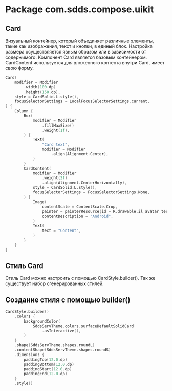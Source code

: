 # Package com.sdds.compose.uikit

## Card

Визуальный контейнер, который объединяет различные элементы, такие как изображения, текст и кнопки, в единый блок.
Настройка размера осуществляется явным образом или в зависимости от содержимого.
Компонент Card является базовым контейнером. CardContent используется для вложенного контента внутри Card, имеет свою форму.

```kotlin
Card(
    modifier = Modifier
        .width(100.dp)
        .height(150.dp),
    style = CardSolid.L.style(),
    focusSelectorSettings = LocalFocusSelectorSettings.current,
) {
    Column {
        Box(
            modifier = Modifier
                .fillMaxSize()
                .weight(1f),
        ) {
            Text(
                "Card text",
                modifier = Modifier
                    .align(Alignment.Center),
            )
        }
        CardContent(
            modifier = Modifier
                .weight(2f)
                .align(Alignment.CenterHorizontally),
            style = CardSolid.L.style(),
            focusSelectorSettings = FocusSelectorSettings.None,
        ) {
            Image(
                contentScale = ContentScale.Crop,
                painter = painterResource(id = R.drawable.il_avatar_test),
                contentDescription = "Android",
            )
            Text(
                text = "Content",
            )
        }
    }
}
```

## Стиль Card

Стиль Card можно настроить с помощью CardStyle.builder(). Так же существует набор сгенерированных стилей.

## Создание стиля с помощью builder()

```kotlin
CardStyle.builder()
    .colors {
        backgroundColor(
            SddsServTheme.colors.surfaceDefaultSolidCard
                .asInteractive(),
        )
    }
    .shape(SddsServTheme.shapes.roundL)
    .contentShape(SddsServTheme.shapes.roundS)
    .dimensions {
        paddingTop(12.0.dp)
        paddingBottom(12.0.dp)
        paddingStart(12.0.dp)
        paddingEnd(12.0.dp)
    }
    .style()
```
